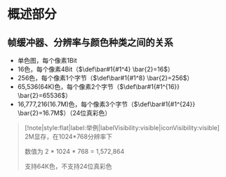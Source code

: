 #  概述部分
## 帧缓冲器、分辨率与颜色种类之间的关系
- 单色图，每个像素1Bit
- 16色，每个像素4Bit（$\def\bar#1{#1^4} \bar{2}=16$）
- 256色，每个像素1个字节（$\def\bar#1{#1^8} \bar{2}=256$）
- 65,536(64K)色，每个像素2个字节（$\def\bar#1{#1^{16}} \bar{2}=65536$）
- 16,777,216(16.7M)色，每个像素3个字节（$\def\bar#1{#1^{24}} \bar{2}=16.7M$）（24位真彩色）

> [!note|style:flat|label:举例|labelVisibility:visible|iconVisibility:visible]
> 2M显存，在1024*768分辨率下
> 
> 数值为  2 * 1024 * 768 =‭ 1,572,864‬ 
> 
> 支持64K色，不支持24位真彩色
